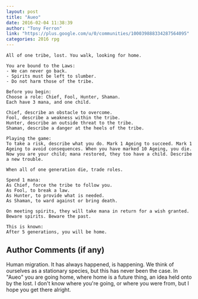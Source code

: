 ```yaml
---
layout: post
title: "Aueo"
date: 2016-02-04 11:38:39
author: "Tony Ferron"
link: "https://plus.google.com/u/0/communities/100039888334287564095"
categories: 2016 rpg
---
```

```
All of one tribe, lost. You walk, looking for home.

You are bound to the Laws:
- We can never go back.
- Spirits must be left to slumber.
- Do not harm those of the tribe.

Before you begin:
Choose a role: Chief, Fool, Hunter, Shaman.
Each have 3 mana, and one child.

Chief, describe an obstacle to overcome.
Fool, describe a weakness within the tribe.
Hunter, describe an outside threat to the tribe.
Shaman, describe a danger at the heels of the tribe.

Playing the game:
To take a risk, describe what you do. Mark 1 Ageing to succeed. Mark 1 Ageing to avoid consequences. When you have marked 10 Ageing, you die.
Now you are your child; mana restored, they too have a child. Describe a new trouble.

When all of one generation die, trade roles.

Spend 1 mana:
As Chief, force the tribe to follow you.
As Fool, to break a law.
As Hunter, to provide what is needed.
As Shaman, to ward against or bring death.

On meeting spirits, they will take mana in return for a wish granted. Beware spirits. Beware the past.

This is known: 
After 5 generations, you will be home.
```
## Author Comments (if any)

Human migration. It has always happened, is happening. We think of ourselves as a stationary species, but this has never been the case. In "Aueo" you are going home, where home is a future thing, an idea held onto by the lost. I don't know where you're going, or where you were from, but I hope you get there alright.
